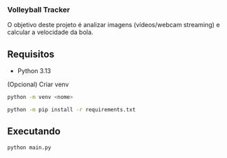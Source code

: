 ### Volleyball Tracker
O objetivo deste projeto é analizar imagens (vídeos/webcam streaming) e calcular a velocidade da bola. 


## Requisitos

* Python 3.13

(Opcional) Criar venv
```bash
python -m venv <nome>
```

```bash
python -m pip install -r requirements.txt
```

## Executando

```bash
python main.py
```